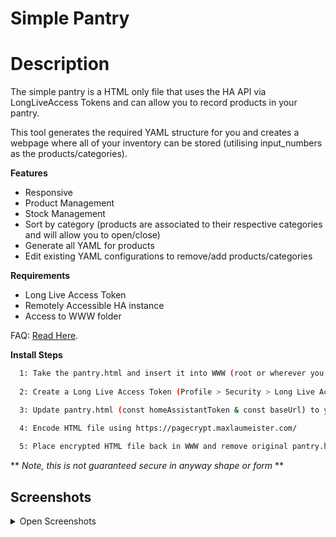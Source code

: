# Simple Pantry

# Description
The simple pantry is a HTML only file that uses the HA API via LongLiveAccess Tokens and can allow you to record products in your pantry. 

This tool generates the required YAML structure for you and creates a webpage where all of your inventory can be stored (utilising input_numbers as the products/categories).

**Features**
- Responsive
- Product Management
- Stock Management
- Sort by category (products are associated to their respective categories and will allow you to open/close)
- Generate all YAML for products
- Edit existing YAML configurations to remove/add products/categories

  


**Requirements**
- Long Live Access Token
- Remotely Accessible HA instance
- Access to WWW folder


FAQ: [Read Here](FAQ.md).

**Install Steps**
```bash
  1: Take the pantry.html and insert it into WWW (root or wherever you prefer)
  
  2: Create a Long Live Access Token (Profile > Security > Long Live Access Token)

  3: Update pantry.html (const homeAssistantToken & const baseUrl) to your own variables.

  4: Encode HTML file using https://pagecrypt.maxlaumeister.com/
 
  5: Place encrypted HTML file back in WWW and remove original pantry.html
``` 
 ** *Note, this is not guaranteed secure in anyway shape or form* **

## Screenshots

<details>
<summary>Open Screenshots</summary>
<br>
  
![App Screenshot](https://github.com/mintcreg/simple_pantry/blob/main/screenshots/Main.png?raw=true)

![App Screenshot](https://github.com/mintcreg/simple_pantry/blob/main/screenshots/generate.png?raw=true)

![App Screenshot](https://github.com/mintcreg/simple_pantry/blob/main/screenshots/edit.png?raw=true)
<br><br>
